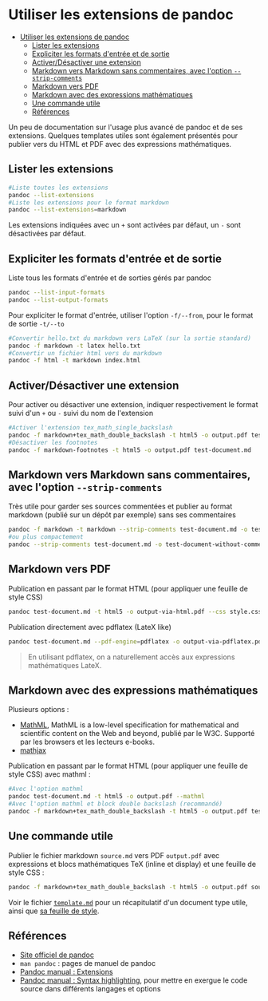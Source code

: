# Utiliser les extensions de pandoc

- [Utiliser les extensions de pandoc](#utiliser-les-extensions-de-pandoc)
  - [Lister les extensions](#lister-les-extensions)
  - [Expliciter les formats d'entrée et de sortie](#expliciter-les-formats-dentrée-et-de-sortie)
  - [Activer/Désactiver une extension](#activerdésactiver-une-extension)
  - [Markdown vers Markdown sans commentaires, avec l'option `--strip-comments`](#markdown-vers-markdown-sans-commentaires-avec-loption---strip-comments)
  - [Markdown vers PDF](#markdown-vers-pdf)
  - [Markdown avec des expressions mathématiques](#markdown-avec-des-expressions-mathématiques)
  - [Une commande utile](#une-commande-utile)
  - [Références](#références)


Un peu de documentation sur l'usage plus avancé de pandoc et de ses extensions. Quelques templates utiles sont également présentés pour publier vers du HTML et PDF avec des expressions mathématiques.

## Lister les extensions

~~~bash
#Liste toutes les extensions
pandoc --list-extensions
#Liste les extensions pour le format markdown
pandoc --list-extensions=markdown
~~~

Les extensions indiquées avec un `+` sont activées par défaut, un `-` sont désactivées par défaut.

## Expliciter les formats d'entrée et de sortie

Liste tous les formats d'entrée et de sorties gérés par pandoc

~~~bash
pandoc --list-input-formats
pandoc --list-output-formats
~~~

Pour expliciter le format d'entrée, utiliser l'option `-f/--from`, pour le format de sortie `-t/--to`

~~~bash
#Convertir hello.txt du markdown vers LaTeX (sur la sortie standard)
pandoc -f markdown -t latex hello.txt
#Convertir un fichier html vers du markdown
pandoc -f html -t markdown index.html
~~~

## Activer/Désactiver une extension

Pour activer ou désactiver une extension, indiquer respectivement le format suivi d'un `+` ou `-` suivi du nom de l'extension

~~~bash
#Activer l'extension tex_math_single_backslash
pandoc -f markdown+tex_math_double_backslash -t html5 -o output.pdf test-document.md --mathml
#Désactiver les footnotes
pandoc -f markdown-footnotes -t html5 -o output.pdf test-document.md  
~~~

## Markdown vers Markdown sans commentaires, avec l'option `--strip-comments`

Très utile pour garder ses sources commentées et publier au format markdown (publié sur un dépôt par exemple) sans ses commentaires

~~~bash
pandoc -f markdown -t markdown --strip-comments test-document.md -o test-document-without-comments.md
#ou plus compactement
pandoc --strip-comments test-document.md -o test-document-without-comments.md
~~~

## Markdown vers PDF

Publication en passant par le format HTML (pour appliquer une feuille de style CSS)

~~~bash
pandoc test-document.md -t html5 -o output-via-html.pdf --css style.css
~~~

Publication directement avec pdflatex (LateX like)

~~~bash
pandoc test-document.md --pdf-engine=pdflatex -o output-via-pdflatex.pdf
~~~

> En utilisant pdflatex, on a naturellement accès aux expressions mathématiques LateX.

## Markdown avec des expressions mathématiques

Plusieurs options :

- [MathML](https://www.w3.org/Math/), MathML is a low-level specification for mathematical and scientific content on the Web and beyond, publié par le W3C. Supporté par les browsers et les lecteurs e-books.
- [mathjax](https://www.mathjax.org/)

Publication en passant par le format HTML (pour appliquer une feuille de style CSS) avec mathml :

~~~bash
#Avec l'option mathml
pandoc test-document.md -t html5 -o output.pdf --mathml
#Avec l'option mathml et block double backslash (recommandé)
pandoc -f markdown+tex_math_double_backslash -t html5 -o output.pdf test-document.md --mathml
~~~

## Une commande utile

Publier le fichier markdown `source.md` vers PDF `output.pdf` avec expressions et blocs mathématiques TeX (inline et display) et une feuille de style CSS :

~~~bash
pandoc -f markdown+tex_math_double_backslash -t html5 -o output.pdf source.md --mathml --css=style.css
~~~

Voir le fichier [`template.md`](./template.md) pour un récapitulatif d'un document type utile, ainsi que [sa feuille de style](./style.css).

## Références

- [Site officiel de pandoc](https://pandoc.org)
- `man pandoc` : pages de manuel de pandoc
- [Pandoc manual : Extensions](https://pandoc.org/MANUAL.html#extensions)
- [Pandoc manual : Syntax highlighting](https://pandoc.org/MANUAL.html#syntax-highlighting), pour mettre en exergue le code source dans différents langages et options